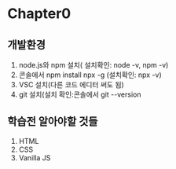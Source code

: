# Chapter0

## 개발환경

1. node.js와 npm 설치( 설치확인: node -v, npm -v)
2. 콘솔에서 npm install npx -g (설치확인: npx -v)
3. VSC 설치(다른 코드 에디터 써도 됨)
4. git 설치(설치 확인:콘솔에서 git --version



## 학습전 알아야할 것들

1. HTML
2. CSS
3. Vanilla JS